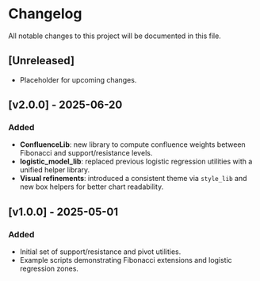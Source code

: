 # Changelog

All notable changes to this project will be documented in this file.

## [Unreleased]
- Placeholder for upcoming changes.

## [v2.0.0] - 2025-06-20
### Added
- **ConfluenceLib**: new library to compute confluence weights between Fibonacci and support/resistance levels.
- **logistic_model_lib**: replaced previous logistic regression utilities with a unified helper library.
- **Visual refinements**: introduced a consistent theme via `style_lib` and new box helpers for better chart readability.

## [v1.0.0] - 2025-05-01
### Added
- Initial set of support/resistance and pivot utilities.
- Example scripts demonstrating Fibonacci extensions and logistic regression zones.